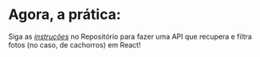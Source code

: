 # Agora, a prática:

Siga as _[instruções](https://github.com/kramerProject/exercise-dog-image)_ no Repositório para fazer uma API que recupera e filtra fotos (no caso, de cachorros) em React!